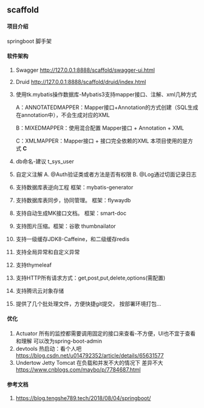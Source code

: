 ## scaffold

#### 项目介绍
springboot 脚手架

#### 软件架构
1. Swagger
	http://127.0.0.1:8888/scaffold/swagger-ui.html
2. Druid
	http://127.0.0.1:8888/scaffold/druid/index.html
3. 使用tk.mybatis操作数据库-Mybatis3支持mapper接口、注解、xml几种方式 
     
    A：ANNOTATEDMAPPER：Mapper接口+Annotation的方式创建（SQL生成在annotation中），不会生成对应的XML 
    
    B：MIXEDMAPPER：使用混合配置 Mapper接口 + Annotation + XML 
    
    C：XMLMAPPER：Mapper接口 + 接口完全依赖的XML 
   本项目使用的是方式 **C**
   
4. db命名-建议
	t_sys_user
	
5. 自定义注解
    A. @Auth验证类或者方法是否有权限
    B. @Log通过切面记录日志
  
6. 支持数据库表逆向工程 框架：mybatis-generator

7. 支持数据库表同步，协同管理。 框架：flywaydb

8. 支持自动生成MK接口文档。 框架：smart-doc

9. 支持图片压缩。框架：谷歌 thumbnailator

10. 支持一级缓存JDK8-Caffeine，和二级缓存redis

11. 支持全局异常和自定义异常

12. 支持thymeleaf

13. 支持HTTP所有请求方式：get,post,put,delete,options(需配置)

14. 支持腾讯云对象存储

15. 提供了几个批处理文件，方便快捷git提交， 按部署环境打包...


	
#### 优化

1. Actuator
    所有的监控都需要调用固定的接口来查看-不方便，UI也不宜于查看和理解
    可以改为spring-boot-admin
2. devtools
    热启动：看个人吧
    https://blog.csdn.net/u014792352/article/details/65631577
3. Undertow Jetty Tomcat 在负载和并发不大的情况下 差异不大
    https://www.cnblogs.com/maybo/p/7784687.html


#### 参考文档
1. https://blog.tengshe789.tech/2018/08/04/springboot/



